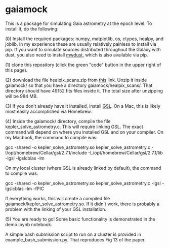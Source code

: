 # gaiamock

This is a package for simulating Gaia astrometry at the epoch level. To install it, do the following: 

(0) Install the required packages: numpy, matplotlib, os, ctypes, healpy, and joblib. In my experience these are usually relatively painless to install via pip. If you want to simulate sources distributed throughout the Galaxy with dust, you also need to install [mwdust](https://github.com/jobovy/mwdust), which is also available via pip. 

(1) clone this repository (click the green "code" button in the upper right of this page).

(2) download the file healpix_scans.zip from [this](https://caltech.box.com/s/hi8ftcz9aeis0a32p8edlrn1ejbhfpf3) link.
Unzip it inside gaiamock/ so that you have a directory gaiamock/healpix_scans/. That directory should have 49152 fits files inside it. The total size after unzipping will be 984 MB. 

(3) If you don't already have it installed, install [GSL](https://www.gnu.org/software/gsl/). On a Mac, this is likely most easily accomplished via Homebrew. 

(4) Inside the gaiamock/ directory, compile the file kepler_solve_astrometry.c. This will require linking GSL. The exact command will depend on where you installed GSL and on your compiler. On my Macbook, the command to compile was: 

gcc -shared -o kepler_solve_astrometry.so kepler_solve_astrometry.c -I/opt/homebrew/Cellar/gsl/2.7.1/include  -L/opt/homebrew/Cellar/gsl/2.7.1/lib -lgsl -lgslcblas -lm 

On my local cluster (where GSL is already linked by default), the command to compile was:

gcc -shared -o kepler_solve_astrometry.so kepler_solve_astrometry.c -lgsl -lgslcblas -lm -fPIC 

If everything works, this will create a compiled file gaiamock/kepler_solve_astrometry.so. If it didn't work, there is probably a problem with the linking of your GSL installation.

(5) You are ready to go! Some basic functionality is demonstrated in the demo.ipynb notebook. 

A simple bash submission script to run on a cluster is provided in example_bash_submission.py. That reproduces Fig 13 of the paper. 

